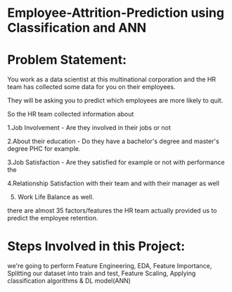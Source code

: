 # Employee-Attrition-Prediction using Classification and ANN


# Problem Statement:

You work as a data scientist at this multinational corporation and the HR team has collected some data for you on their employees.

They will be asking you to predict which employees are more likely to quit.

So the HR team collected information about

1.Job Involvement - Are they involved in their jobs or not

2.About their education - Do they have a bachelor's degree and master's degree PHC for example.

3.Job Satisfaction - Are they satisfied for example or not with performance the

4.Relationship Satisfaction with their team and with their manager as well

5. Work Life Balance as well.

there are almost 35 factors/features the HR team actually provided us to predict the employee retention.

# Steps Involved in this Project:

we're going to perform Feature Engineering, EDA, Feature Importance, Splitting our dataset into train and test, Feature Scaling, Applying classification algorithms & DL model(ANN)
